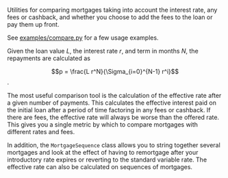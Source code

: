 Utilities for comparing mortgages taking into account the interest rate, any fees or cashback, and whether you choose to add the fees to the loan or pay them up front.

See [examples/compare.py](examples/compare.py) for a few usage examples.

Given the loan value $L$, the interest rate $r$, and term in months $N$, the repayments are calculated as

$$p = \frac{L r^N}{\Sigma_{i=0}^{N-1} r^i}$$.

The most useful comparison tool is the calculation of the effective rate after a given number of payments. This calculates the effective interest paid on the initial loan after a period of time factoring in any fees or cashback. If there are fees, the effective rate will always be worse than the offered rate. This gives you a single metric by which to compare mortgages with different rates and fees.

In addition, the `MortgageSequence` class allows you to string together several mortgages and look at the effect of having to remortgage after your introductory rate expires or reverting to the standard variable rate. The effective rate can also be calculated on sequences of mortgages.